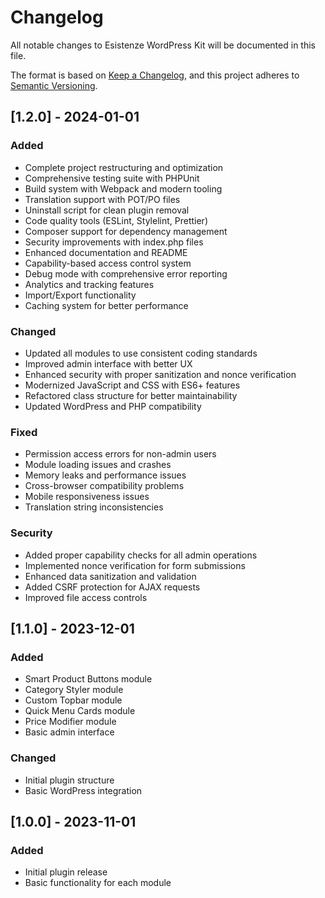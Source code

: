 # Changelog

All notable changes to Esistenze WordPress Kit will be documented in this file.

The format is based on [Keep a Changelog](https://keepachangelog.com/en/1.0.0/),
and this project adheres to [Semantic Versioning](https://semver.org/spec/v2.0.0.html).

## [1.2.0] - 2024-01-01

### Added
- Complete project restructuring and optimization
- Comprehensive testing suite with PHPUnit
- Build system with Webpack and modern tooling
- Translation support with POT/PO files
- Uninstall script for clean plugin removal
- Code quality tools (ESLint, Stylelint, Prettier)
- Composer support for dependency management
- Security improvements with index.php files
- Enhanced documentation and README
- Capability-based access control system
- Debug mode with comprehensive error reporting
- Analytics and tracking features
- Import/Export functionality
- Caching system for better performance

### Changed
- Updated all modules to use consistent coding standards
- Improved admin interface with better UX
- Enhanced security with proper sanitization and nonce verification
- Modernized JavaScript and CSS with ES6+ features
- Refactored class structure for better maintainability
- Updated WordPress and PHP compatibility

### Fixed
- Permission access errors for non-admin users
- Module loading issues and crashes
- Memory leaks and performance issues
- Cross-browser compatibility problems
- Mobile responsiveness issues
- Translation string inconsistencies

### Security
- Added proper capability checks for all admin operations
- Implemented nonce verification for form submissions
- Enhanced data sanitization and validation
- Added CSRF protection for AJAX requests
- Improved file access controls

## [1.1.0] - 2023-12-01

### Added
- Smart Product Buttons module
- Category Styler module
- Custom Topbar module
- Quick Menu Cards module
- Price Modifier module
- Basic admin interface

### Changed
- Initial plugin structure
- Basic WordPress integration

## [1.0.0] - 2023-11-01

### Added
- Initial plugin release
- Basic functionality for each module 